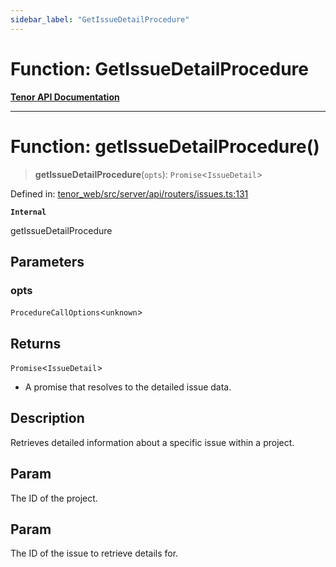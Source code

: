 ```yaml
---
sidebar_label: "GetIssueDetailProcedure"
---
```


# Function: GetIssueDetailProcedure

[**Tenor API Documentation**](../../README.md)

***

# Function: getIssueDetailProcedure()

> **getIssueDetailProcedure**(`opts`): `Promise`\<`IssueDetail`\>

Defined in: [tenor\_web/src/server/api/routers/issues.ts:131](https://github.com/Apantli/Tenor/blob/293d0ddb2d5307c4150fcd161249995fd5278c7d/tenor_web/src/server/api/routers/issues.ts#L131)

**`Internal`**

getIssueDetailProcedure

## Parameters

### opts

`ProcedureCallOptions`\<`unknown`\>

## Returns

`Promise`\<`IssueDetail`\>

- A promise that resolves to the detailed issue data.

## Description

Retrieves detailed information about a specific issue within a project.

## Param

The ID of the project.

## Param

The ID of the issue to retrieve details for.
